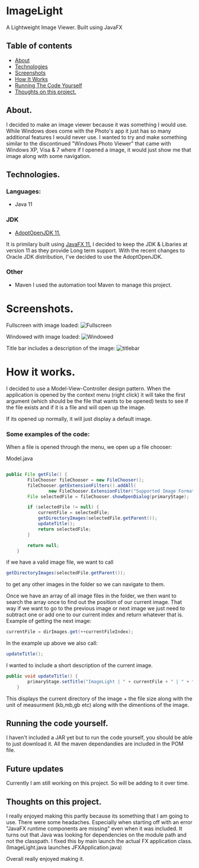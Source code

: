 # ImageLight
A Lightweight Image Viewer. Built using JavaFX

## Table of contents
* [About](#about)
* [Technologies](#technologies)
* [Screenshots](#screenshots)
* [How It Works](#how-it-works)
* [Running The Code Yourself](#running-the-code-yourself)
* [Thoughts on this project.](thoughts-on-this-project-&-what-i've-learned)

## About.
I decided to make an image viewer because it was something I would use. While Windows does come with the Photo's app it just has so many additional features I would never use. I wanted to try and make something similar to the discontinued "Windows Photo Viewer" that came with Windows XP, Visa & 7 where if I opened a image, it would just show me that image along with some navigation. 

## Technologies. 
### Languages:
- Java 11

### JDK
- [AdoptOpenJDK 11.](https://adoptopenjdk.net/)

It is primilary built using [JavaFX 11.](https://openjfx.io/openjfx-docs/)
I decided to keep the JDK & Libaries at version 11 as they provide Long term support. 
With the recent changes to Oracle JDK distribution, I've decided to use the AdoptOpenJDK.

### Other
- Maven
I used the automation tool Maven to manage this project. 

# Screenshots.
Fullscreen with image loaded:
![Fullscreen](https://i.imgur.com/K9kigPY.jpg)

Windowed with image loaded:
![Windowed](https://i.imgur.com/yiEl3E0.jpg)

Title bar includes a description of the image:
![titlebar](https://i.imgur.com/QZQOUdH.jpg)


# How it works. 
I decided to use a Model-View-Controller design pattern. 
When the application is opened by the context menu (right click) it will take the first argument (which should be the file that wants to be opened) tests to see if the file exists and if it is a file and will open up the image. 

If its opened up normally, it will just display a default image. 

### Some examples of the code:

When a file is opened through the menu, we open up a file chooser:

Model.java 
```java

public File getFile() {
        FileChooser fileChooser = new FileChooser();
        fileChooser.getExtensionFilters().addAll(
                new FileChooser.ExtensionFilter("Supported Image Formats", "*.bmp", "*.jpg", "*.jpeg,", "*.png"));
        File selectedFile = fileChooser.showOpenDialog(primaryStage);

        if (selectedFile != null) {
            currentFile = selectedFile;
            getDirectoryImages(selectedFile.getParent());
            updateTitle();
            return selectedFile;
        }

        return null;
    }
```

if we have a valid image file, we want to call 
```java
getDirectoryImages(selectedFile.getParent());
```
to get any other images in the folder so we can navigate to them.

Once we have an array of all image files in the folder, we then want to search the array once to find out the position of our current image. That way if we want to go to the previous image or next image we just need to subtract one or add one to our current index and return whatever that is. Example of getting the next image:

```java
currentFile = dirImages.get(++currentFileIndex);
```

In the example up above we also call:
```java
updateTitle();
```

I wanted to include a short description of the current image.

```java
public void updateTitle() {
        primaryStage.setTitle("ImageLight | " + currentFile + " | " + formatFileSize(currentFile.length()) + " | " + getDimensions());
    }
```

This displays the current directory of the image + the file size along with the unit of measurment (kb,mb,gb etc) along with the dimentions of the image. 

## Running the code yourself.
I haven't included a JAR yet but to run the code yourself, you should be able to just download it. All the maven dependandies are included in the POM file. 

## Future updates
Currently I am still working on this project. So will be adding to it over time.

## Thoughts on this project.
I really enjoyed making this partly because its something that I am going to use. There were some headaches. Especially when starting off with an error "JavaFX runtime components are missing" even when it was included. It turns out that Java was looking for dependencies on the module path and not the classpath. I fixed this by main launch the actual FX application class. (ImageLight.java launches JFXApplication.java)

Overall really enjoyed making it. 
